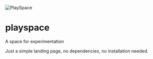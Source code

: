![PlaySpace](http://yaseenalgailani.github.io/playspace/images/playspace_og.png)
# playspace
A space for experimentation

Just a simple landing page, no dependencies, no installation needed.